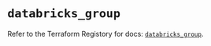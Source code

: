 # `databricks_group`

Refer to the Terraform Registory for docs: [`databricks_group`](https://registry.terraform.io/providers/databricks/databricks/1.33.0/docs/resources/group).
